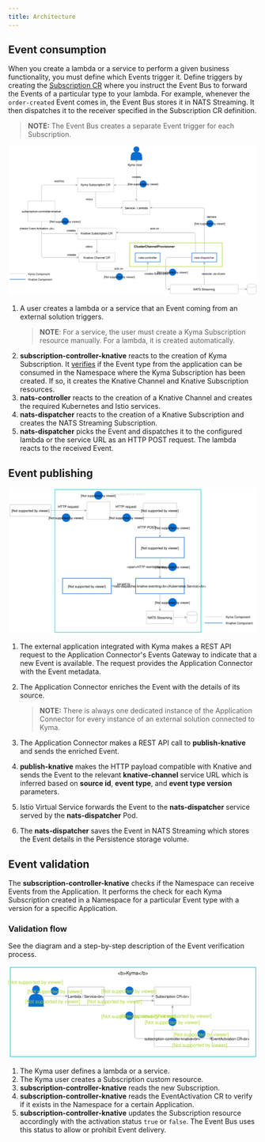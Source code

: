 ```yaml
---
title: Architecture
---
```


## Event consumption

When you create a lambda or a service to perform a given business functionality, you must define which Events trigger it. Define triggers by creating the [Subscription CR](/components/event-bus/#custom-resource-subscription) where you instruct the Event Bus to forward the Events of a particular type to your lambda. 
For example, whenever the `order-created` Event comes in, the Event Bus stores it in NATS Streaming. It then dispatches it to the receiver specified in the Subscription CR definition.

> **NOTE:** The Event Bus creates a separate Event trigger for each Subscription.

![Configure and Consume Events](./assets/configure-consume-events.svg)


1. A user creates a lambda or a service that an Event coming from an external solution triggers. 
    >**NOTE**: For a service, the user must create a Kyma Subscription resource manually. For a lambda, it is created automatically.
2. **subscription-controller-knative** reacts to the creation of Kyma Subscription.  It [verifies](#event-validation) if the Event type from the application can be consumed in the Namespace where the Kyma Subscription has been created.  If so, it creates the Knative Channel and Knative Subscription resources.
3. **nats-controller** reacts to the creation of a Knative Channel and creates the required Kubernetes and Istio services.
4. **nats-dispatcher** reacts to the creation of a Knative Subscription and creates the NATS Streaming Subscription. 
5. **nats-dispatcher** picks the Event and dispatches it to the configured lambda or the service URL as an HTTP POST request. The lambda reacts to the received Event.

## Event publishing

![Publish Events](./assets/publish-events.svg)

1. The external application integrated with Kyma makes a REST API request to the Application Connector's Events Gateway to indicate that a new Event is available. The request provides the Application Connector with the Event metadata. 
2. The Application Connector enriches the Event with the details of its source.

    > **NOTE:** There is always one dedicated instance of the Application Connector for every instance of an external solution connected to Kyma.

3. The Application Connector makes a REST API call to **publish-knative** and sends the enriched Event.
4. **publish-knative** makes the HTTP payload compatible with Knative and sends the Event to the relevant **knative-channel** service URL which is inferred based on **source id**, **event type**, and **event type version** parameters.
5. Istio Virtual Service forwards the Event to the **nats-dispatcher** service served by the **nats-dispatcher** Pod.
6. The **nats-dispatcher** saves the Event in NATS Streaming which stores the Event details in the Persistence storage volume.



## Event validation 

The **subscription-controller-knative** checks if the Namespace can receive Events from the Application. It performs the check for each Kyma Subscription created in a Namespace for a particular Event type with a version for a specific Application.

### Validation flow

See the diagram and a step-by-step description of the Event verification process.

![Event validation process](./assets/event-validation.svg)

1. The Kyma user defines a lambda or a service.
2. The Kyma user creates a Subscription custom resource.
3. **subscription-controller-knative** reads the new Subscription.
4. **subscription-controller-knative** reads the EventActivation CR to verify if it exists in the Namespace for a certain Application.
5. **subscription-controller-knative**  updates the Subscription resource accordingly with the activation status `true` or `false`. The Event Bus uses this status to allow or prohibit Event delivery.